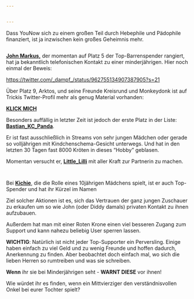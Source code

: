 ```yaml
---


---
```


<p>Dass YouNow sich zu einem großen Teil durch Hebephile und Pädophile finanziert, ist ja inzwischen kein großes Geheimnis mehr.<br>
<img src="https://junau382942876.files.wordpress.com/2018/03/img_1143.jpg" alt=""></p>
<p><img src="https://junau382942876.files.wordpress.com/2018/03/img_1135.jpg" alt=""></p>
<p><strong><a href="https://www.younow.com/JohnMarkus/channel">John Markus,</a></strong> der momentan auf Platz 5 der Top-Barrenspender rangiert, hat ja bekanntlich telefonischen Kontakt zu einer minderjährigen. Hier noch einmal der Beweis:</p>
<p><a href="https://twitter.com/_dampf_/status/962755134907387905?s=21">https://twitter.com/_dampf_/status/962755134907387905?s=21</a></p>
<p>Über Platz 9, Arktos, und seine Freunde Kreisrund und Monkeydonk ist auf Trickis Twitter-Profil mehr als genug Material vorhanden:</p>
<p><strong><a href="https://www.twitter.com/Tricki499">KLICK MICH</a></strong></p>
<p>Besonders auffällig in letzter Zeit ist jedoch der erste Platz in der Liste: <strong><a href="https://www.younow.com/Bastian_KC_Panda_is_Back/channel">Bastian_KC_Panda</a></strong>.</p>
<p>Er ist fast ausschließlich in Streams von sehr jungen Mädchen oder gerade so volljährigen mit Kindchenschema-Gesicht unterwegs. Und hat in den letzten 30 Tagen fast 8000 Kröten in dieses “Hobby” geblasen.</p>
<p>Momentan versucht er, <strong><a href="https://www.younow.com/LittleLilli/channel">Little_Lilli</a></strong> mit aller Kraft zur Partnerin zu machen.</p>
<p><img src="https://junau382942876.files.wordpress.com/2018/03/img_1144.jpg" alt=""></p>
<p><img src="https://junau382942876.files.wordpress.com/2018/03/img_1132-1.jpg" alt=""><img src="https://junau382942876.files.wordpress.com/2018/03/img_1133-1.jpg" alt=""><img src="https://junau382942876.files.wordpress.com/2018/03/img_1134-1.jpg" alt=""></p>
<p>Bei <strong><a href="https://www.younow.com/KiChie/channel">Kichie</a></strong>, die die Rolle eines 10jährigen Mädchens spielt, ist er auch Top-Spender und hat ihr Kürzel im Namen</p>
<p>Ziel solcher Aktionen ist es, sich das Vertrauen der ganz jungen Zuschauer zu erkaufen um so wie John (oder Diddy damals) privaten Kontakt zu ihnen aufzubauen.</p>
<p>Außerdem hat man mit einer Roten Krone einen viel besseren Zugang zum Support und kann nahezu beliebig User sperren lassen.</p>
<p><strong>WICHTIG</strong>: Natürlich ist nicht jeder Top-Supporter ein Perversling. Einige haben einfach zu viel Geld und zu wenig Freunde und hoffen dadurch, Anerkennung zu finden. Aber beobachtet doch einfach mal, wo sich die lieben Herren so rumtreiben und was sie schreiben.</p>
<p><strong>Wenn</strong> ihr sie bei Minderjährigen seht - <strong>WARNT DIESE</strong> vor ihnen!</p>
<p>Wie würdet ihr es finden, wenn ein Mittvierziger den verständnisvollen Onkel bei eurer Tochter spielt?</p>

